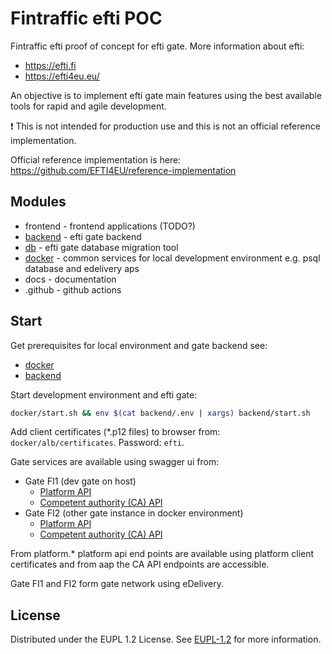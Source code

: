 # Fintraffic efti POC

Fintraffic efti proof of concept for efti gate. More information about efti: 
- https://efti.fi 
- https://efti4eu.eu/

An objective is to implement efti gate main features using the best available tools for rapid and agile development.

:exclamation: This is not intended for production use and this is not an official reference implementation. 

Official reference implementation is here: https://github.com/EFTI4EU/reference-implementation

## Modules

- frontend                     - frontend applications (TODO?)
- [backend](backend/README.md) - efti gate backend
- [db](db/README.md)           - efti gate database migration tool
- [docker](docker/README.md)   - common services for local development environment e.g. psql database and edelivery aps
- docs                         - documentation
- .github                      - github actions

## Start

Get prerequisites for local environment and gate backend see:
- [docker](docker/README.md#prerequisites)
- [backend](backend/README.md#prerequisites) 

Start development environment and efti gate:

```bash
docker/start.sh && env $(cat backend/.env | xargs) backend/start.sh
```

Add client certificates (*.p12 files) to browser from: `docker/alb/certificates`. Password: `efti`.

Gate services are available using swagger ui from:
* Gate FI1 (dev gate on host)
  * [Platform API](https://platform.gate.efti.fi1.localhost:8888/api/documentation)
  * [Competent authority (CA) API](https://aap.gate.efti.fi1.localhost:8888/api/documentation)
* Gate FI2 (other gate instance in docker environment)
  * [Platform API](https://platform.gate.efti.fi2.localhost:8888/api/documentation)
  * [Competent authority (CA) API](https://aap.gate.efti.fi2.localhost:8888/api/documentation)

From platform.* platform api end points are available using platform client certificates 
and from aap the CA API endpoints are accessible.

Gate FI1 and FI2 form gate network using eDelivery.

## License

Distributed under the EUPL 1.2 License. See [EUPL-1.2](EUPL-1.2-EN.txt) for more information.